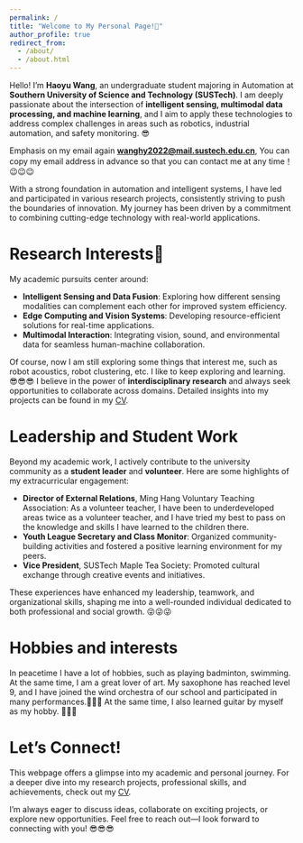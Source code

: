 ```yaml
---
permalink: /
title: "Welcome to My Personal Page!🥳"
author_profile: true
redirect_from: 
  - /about/
  - /about.html
---
```


  Hello! I’m **Haoyu Wang**, an undergraduate student majoring in Automation at **Southern University of Science and Technology (SUSTech)**. I am deeply passionate about the intersection of **intelligent sensing, multimodal data processing, and machine learning**, and I aim to apply these technologies to address complex challenges in areas such as robotics, industrial automation, and safety monitoring. 😎 

Emphasis on my email again **wanghy2022@mail.sustech.edu.cn**, You can copy my email address in advance so that you can contact me at any time！😉😉😉

With a strong foundation in automation and intelligent systems, I have led and participated in various research projects, consistently striving to push the boundaries of innovation. My journey has been driven by a commitment to combining cutting-edge technology with real-world applications.  

Research Interests🌟
======
My academic pursuits center around:  
- **Intelligent Sensing and Data Fusion**: Exploring how different sensing modalities can complement each other for improved system efficiency.  
- **Edge Computing and Vision Systems**: Developing resource-efficient solutions for real-time applications.  
- **Multimodal Interaction**: Integrating vision, sound, and environmental data for seamless human-machine collaboration.

Of course, now I am still exploring some things that interest me, such as robot acoustics, robot clustering, etc. I like to keep exploring and learning.😎😎😎 I believe in the power of **interdisciplinary research** and always seek opportunities to collaborate across domains. Detailed insights into my projects can be found in my [CV](./cv.md).  

Leadership and Student Work 
======
Beyond my academic work, I actively contribute to the university community as a **student leader** and **volunteer**. Here are some highlights of my extracurricular engagement:  
- **Director of External Relations**, Ming Hang Voluntary Teaching Association: As a volunteer teacher, I have been to underdeveloped areas twice as a volunteer teacher, and I have tried my best to pass on the knowledge and skills I have learned to the children there.
- **Youth League Secretary and Class Monitor**: Organized community-building activities and fostered a positive learning environment for my peers.  
- **Vice President**, SUSTech Maple Tea Society: Promoted cultural exchange through creative events and initiatives.  

These experiences have enhanced my leadership, teamwork, and organizational skills, shaping me into a well-rounded individual dedicated to both professional and social growth.  😜😜😜

Hobbies and interests
======
In peacetime I have a lot of hobbies, such as playing badminton, swimming. At the same time, I am a great lover of art. My saxophone has reached level 9, and I have joined the wind orchestra of our school and participated in many performances.🎷🎷🎷 At the same time, I also learned guitar by myself as my hobby. 🎸🎸🎸

Let’s Connect!  
======
This webpage offers a glimpse into my academic and personal journey. For a deeper dive into my research projects, professional skills, and achievements, check out my [CV](./cv.md).  

I’m always eager to discuss ideas, collaborate on exciting projects, or explore new opportunities. Feel free to reach out—I look forward to connecting with you!  😎😎😎
